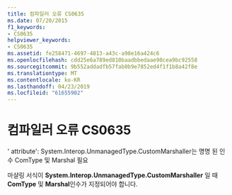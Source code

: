 ```yaml
---
title: 컴파일러 오류 CS0635
ms.date: 07/20/2015
f1_keywords:
- CS0635
helpviewer_keywords:
- CS0635
ms.assetid: fe258471-4697-4813-a43c-a98e16a424c6
ms.openlocfilehash: cdd25e6a789ed810baadbbedaae90cea9bc92558
ms.sourcegitcommit: 9b552addadfb57fab0b9e7852ed4f1f1b8a42f8e
ms.translationtype: MT
ms.contentlocale: ko-KR
ms.lasthandoff: 04/23/2019
ms.locfileid: "61655902"
---
```

# <a name="compiler-error-cs0635"></a>컴파일러 오류 CS0635
' attribute': System.Interop.UnmanagedType.CustomMarshaller는 명명 된 인수 ComType 및 Marshal 필요  
  
 마샬링 서식이 **System.Interop.UnmanagedType.CustomMarshaller** 일 때 **ComType** 및 **Marshal**인수가 지정되어야 합니다.
